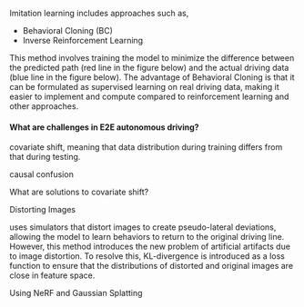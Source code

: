 Imitation learning includes approaches such as,

- Behavioral Cloning (BC)
- Inverse Reinforcement Learning

This method involves training the model to minimize the difference between the predicted path (red line in the figure below) and the actual driving data (blue line in the figure below). The advantage of Behavioral Cloning is that it can be formulated as supervised learning on real driving data, making it easier to implement and compute compared to reinforcement learning and other approaches.

#### What are challenges in E2E autonomous driving?

covariate shift, meaning that data distribution during training differs from that during testing.

causal confusion

What are solutions to covariate shift?

Distorting Images

uses simulators that distort images to create pseudo-lateral deviations, allowing the model to learn behaviors to return to the original driving line. However, this method introduces the new problem of artificial artifacts due to image distortion. To resolve this, KL-divergence is introduced as a loss function to ensure that the distributions of distorted and original images are close in feature space.

Using NeRF and Gaussian Splatting

